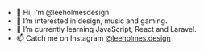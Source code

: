- 👋 Hi, I’m @leeholmesdesign
- 👀 I’m interested in design, music and gaming.
- 🌱 I’m currently learning JavaScript, React and Laravel.
- 📫 Catch me on Instagram [@leeholmes.design](https://www.instagram.com/leeholmes.design/)

<!---
leeholmesdesign/leeholmesdesign is a ✨ special ✨ repository because its `README.md` (this file) appears on your GitHub profile.
You can click the Preview link to take a look at your changes.
--->
